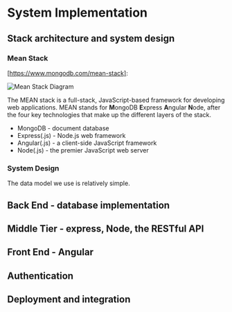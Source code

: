 # System Implementation

## Stack architecture and system design

### Mean Stack

[https://www.mongodb.com/mean-stack]: 

![Mean Stack Diagram](https://webassets.mongodb.com/_com_assets/cms/mean-stack-0qy07j83ah.png)

The MEAN stack is a full-stack, JavaScript-based framework for developing web applications. MEAN stands for **M**ongoDB **E**xpress **A**ngular **N**ode, after the four key technologies that make up the different layers of the stack.

- MongoDB - document database
- Express(.js) - Node.js web framework
- Angular(.js) - a client-side JavaScript framework
- Node(.js) - the premier JavaScript web server



### System Design

The data model we use is relatively simple. 



## Back End - database implementation

## Middle Tier - express, Node, the RESTful API

## Front End - Angular

## Authentication

## Deployment and integration